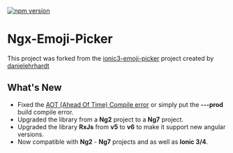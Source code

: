 
[![npm version](https://badge.fury.io/js/ngx-emoji-picker.svg)](https://badge.fury.io/js/ngx-emoji-picker)

# Ngx-Emoji-Picker
This project was forked from the [ionic3-emoji-picker](https://github.com/danielehrhardt/ionic3-emoji-picker) project created by [danielehrhardt](https://github.com/danielehrhardt)

## What's New
 - Fixed the [AOT (Ahead Of Time) Compile error](https://github.com/danielehrhardt/ionic3-emoji-picker/issues/8) or simply put the **---prod** build compile error.
 - Upgraded the library from a **Ng2** project to a **Ng7** project.
 - Upgraded the library **RxJs** from **v5**  to **v6** to make it support new angular versions.
 - Now compatible with **Ng2** - **Ng7** projects and as well as **Ionic 3/4**.
 

